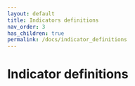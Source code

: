 ```yaml
---
layout: default
title: Indicators definitions
nav_order: 3
has_children: true
permalink: /docs/indicator_definitions
---
```


# Indicator definitions
